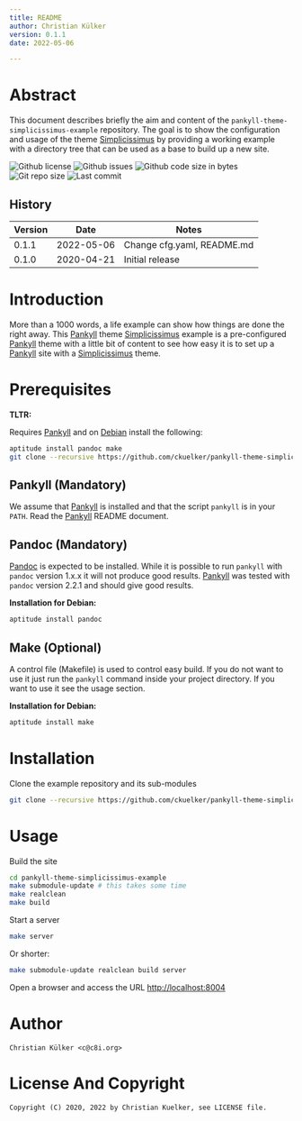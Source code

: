 ```yaml
---
title: README
author: Christian Külker
version: 0.1.1
date: 2022-05-06

---
```


# Abstract

This document describes briefly the aim and content of the
`pankyll-theme-simplicissimus-example` repository. The goal is to show the
configuration and usage of the theme [Simplicissimus] by providing a working
example with a directory tree that can be used as a base to build up a new
site.

![Github license](https://img.shields.io/github/license/ckuelker/pankyll-theme-simplicissimus-example.svg)
![Github issues](https://img.shields.io/github/issues/ckuelker/pankyll-theme-simplicissimus-example.svg?style=popout-square)
![Github code size in bytes](https://img.shields.io/github/languages/code-size/ckuelker/pankyll-theme-simplicissimus-example.svg)
![Git repo size](https://img.shields.io/github/repo-size/ckuelker/pankyll-theme-simplicissimus-example.svg)
![Last commit](https://img.shields.io/github/last-commit/ckuelker/pankyll-theme-simplicissimus-example.svg)

## History

| Version | Date       | Notes                                                |
| ------- | ---------- | ---------------------------------------------------- |
| 0.1.1   | 2022-05-06 | Change cfg.yaml, README.md                           |
| 0.1.0   | 2020-04-21 | Initial release                                      |

# Introduction

More than a 1000 words, a life example can show how things are done the right
away. This [Pankyll] theme [Simplicissimus] example is a pre-configured
[Pankyll] theme with a little bit of content to see how easy it is to set up a
[Pankyll] site with a [Simplicissimus] theme.

# Prerequisites

**TLTR:**

Requires [Pankyll] and on [Debian] install the following:

```bash
aptitude install pandoc make
git clone --recursive https://github.com/ckuelker/pankyll-theme-simplicissimus-example.git
```

## Pankyll (Mandatory)

We assume that [Pankyll] is installed and that the script `pankyll` is in
your `PATH`. Read the [Pankyll] README document.

## Pandoc (Mandatory)

[Pandoc] is expected to be installed. While it is possible to run `pankyll`
with `pandoc` version 1.x.x it will not produce good results. [Pankyll] was
tested with `pandoc` version 2.2.1 and should give good results.

**Installation for Debian:**

```bash
aptitude install pandoc
```
## Make (Optional)

A control file (Makefile) is used to control easy build. If you do not want to
use it just run the `pankyll` command inside your project directory. If you
want to use it see the usage section.

**Installation for Debian:**

```bash
aptitude install make
```

# Installation

Clone the example repository and its sub-modules

```bash
git clone --recursive https://github.com/ckuelker/pankyll-theme-simplicissimus-example.git
```

# Usage

Build the site

```bash
cd pankyll-theme-simplicissimus-example
make submodule-update # this takes some time
make realclean
make build
```

Start a server

```bash
make server
```

Or shorter:

```bash
make submodule-update realclean build server
```

Open a browser and access the URL [http://localhost:8004](http://localhost:8004)

# Author

    Christian Külker <c@c8i.org>

# License And Copyright

    Copyright (C) 2020, 2022 by Christian Kuelker, see LICENSE file.

[Simplicissimus]: https://github.com/ckuelker/pankyll-theme-simplicissimus
[Pankyll]: https://github.com/ckuelker/pankyll
[Pandoc]:  https://pandoc.org/
[Debian]:  https://www.debian.org/
